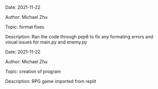 Date: 2021-11-22

Author: Michael Zhu

Topic: format fixes

Description: Ran the code through pep8 to fix any formating errors and visual issues for main.py and enemy.py

Date: 2021-11-22

Author: Michael Zhu

Topic: creation of program

Description: RPG game imported from replit
